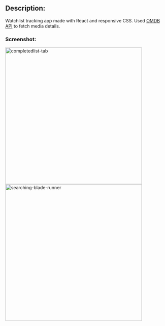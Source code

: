 <h2>Description: </h2>
Watchlist tracking app made with React and responsive CSS. Used <a href="https://www.omdbapi.com/">OMDB API</a> to fetch media details.
<h3>Screenshot: </h3>
<img width="430" alt="completedlist-tab" src="https://github.com/user-attachments/assets/df184bc5-c64c-495b-9fe0-42070e76b108">
<img width="430" alt="searching-blade-runner" src="https://github.com/user-attachments/assets/051b590e-db72-49dc-b76f-0282dd919583">
